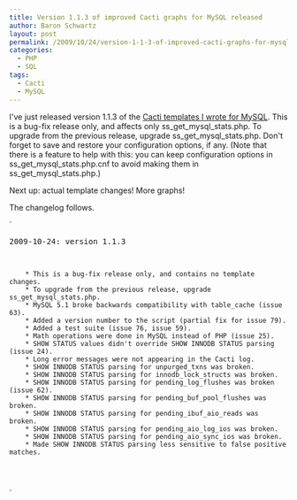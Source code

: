 ```yaml
---
title: Version 1.1.3 of improved Cacti graphs for MySQL released
author: Baron Schwartz
layout: post
permalink: /2009/10/24/version-1-1-3-of-improved-cacti-graphs-for-mysql-released/
categories:
  - PHP
  - SQL
tags:
  - Cacti
  - MySQL
---
```

I've just released version 1.1.3 of the [Cacti templates I wrote for MySQL][1]. This is a bug-fix release only, and affects only ss\_get\_mysql\_stats.php. To upgrade from the previous release, upgrade ss\_get\_mysql\_stats.php. Don't forget to save and restore your configuration options, if any. (Note that there is a feature to help with this: you can keep configuration options in ss\_get\_mysql\_stats.php.cnf to avoid making them in ss\_get\_mysql\_stats.php.)

Next up: actual template changes! More graphs!

The changelog follows.

`<pre>2009-10-24: version 1.1.3

        * This is a bug-fix release only, and contains no template changes.
        * To upgrade from the previous release, upgrade ss_get_mysql_stats.php.
        * MySQL 5.1 broke backwards compatibility with table_cache (issue 63).
        * Added a version number to the script (partial fix for issue 79).
        * Added a test suite (issue 76, issue 59).
        * Math operations were done in MySQL instead of PHP (issue 25).
        * SHOW STATUS values didn't override SHOW INNODB STATUS parsing (issue 24).
        * Long error messages were not appearing in the Cacti log.
        * SHOW INNODB STATUS parsing for unpurged_txns was broken.
        * SHOW INNODB STATUS parsing for innodb_lock_structs was broken.
        * SHOW INNODB STATUS parsing for pending_log_flushes was broken (issue 62).
        * SHOW INNODB STATUS parsing for pending_buf_pool_flushes was broken.
        * SHOW INNODB STATUS parsing for pending_ibuf_aio_reads was broken.
        * SHOW INNODB STATUS parsing for pending_aio_log_ios was broken.
        * SHOW INNODB STATUS parsing for pending_aio_sync_ios was broken.
        * Made SHOW INNODB STATUS parsing less sensitive to false positive matches.
</pre>`

 [1]: http://code.google.com/p/mysql-cacti-templates/
